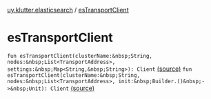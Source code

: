 [uy.klutter.elasticsearch](index.md) / [esTransportClient](.)


# esTransportClient
`fun esTransportClient(clusterName:&nbsp;String, nodes:&nbsp;List<TransportAddress>, settings:&nbsp;Map<String,&nbsp;String>): Client` [(source)](https://github.com/kohesive/klutter/blob/master/elasticsearch-jdk7/src/main/kotlin/uy/klutter/elasticsearch/Client.kt#L58)
`fun esTransportClient(clusterName:&nbsp;String, nodes:&nbsp;List<TransportAddress>, init:&nbsp;Builder.()&nbsp;->&nbsp;Unit): Client` [(source)](https://github.com/kohesive/klutter/blob/master/elasticsearch-jdk7/src/main/kotlin/uy/klutter/elasticsearch/Client.kt#L66)


